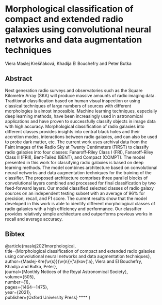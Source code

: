# Morphological classification of compact and extended radio galaxies using convolutional neural networks and data augmentation techniques

Viera Maslej Krešňáková, Khadija El Bouchefry and Peter Butka

## Abstract
Next generation radio surveys and observatories such as the Square Kilometre Array (SKA) will produce massive amounts of radio imaging data. Traditional classification based on human visual inspection or using classical techniques of large numbers of sources with different morphologies is almost impossible.  Machine learning techniques, especially deep learning methods, have been increasingly used in astronomical applications and have proven to  successfully  classify objects in image data with high accuracy. Morphological classification of radio galaxies into different classes provides insights into central black holes and their accretion modes, interactions between radio galaxies, and can also be used  to probe dark matter, etc. The current work uses archival data from the Faint Images of the Radio Sky at Twenty Centimeters (FIRST) to classify radio galaxies into four classes: Fanaroff-Riley Class I (FRI), Fanaroff-Riley Class II (FRII), Bent-Tailed (BENT), and Compact (COMPT). The  model presented in this work for classifying radio galaxies is based on  deep learning methods. The model  combines architecture based on convolutional neural networks and data augmentation techniques for the training of the classifier. The proposed architecture comprises three parallel blocks of convolutional layers combined and processed for final classification by two feed-forward layers. Our model classified selected classes of radio galaxy sources on an independent testing subset with an average of 96% for precision, recall, and F1 score.  The current results show that the model developed in this work is able to identify different morphological classes of radio galaxies with a high efficiency and performance. Our classifier provides relatively simple architecture and outperforms previous works in recall and average accuracy.

## Bibtex
@article{maslej2021morphological, <br>
  title={Morphological classification of compact and extended radio galaxies using convolutional neural networks and data augmentation techniques}, <br>
  author={Maslej-Kre{\v{s}}{\v{n}}{\'a}kov{\'a}, Viera and El Bouchefry, Khadija and Butka, Peter}, <br>
  journal={Monthly Notices of the Royal Astronomical Society}, <br>
  volume={505}, <br>
  number={1}, <br>
  pages={1464--1475}, <br>
  year={2021},<br>
  publisher={Oxford University Press} ****
}
